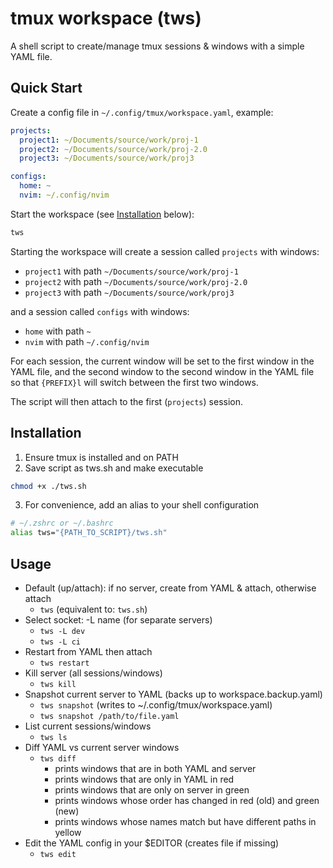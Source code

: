 # tmux workspace (tws)

A shell script to create/manage tmux sessions & windows with a simple YAML file.

## Quick Start

Create a config file in `~/.config/tmux/workspace.yaml`, example:

```yaml
projects:
  project1: ~/Documents/source/work/proj-1
  project2: ~/Documents/source/work/proj-2.0
  project3: ~/Documents/source/work/proj3

configs:
  home: ~
  nvim: ~/.config/nvim
```

Start the workspace (see [Installation](#installation) below):

```sh
tws
```

Starting the workspace will create a session called `projects` with windows:

- `project1` with path `~/Documents/source/work/proj-1`
- `project2` with path `~/Documents/source/work/proj-2.0`
- `project3` with path `~/Documents/source/work/proj3`

and a session called `configs` with windows:

- `home` with path `~`
- `nvim` with path `~/.config/nvim`

For each session, the current window will be set to the first window in the
YAML file, and the second window to the second window in the YAML file so that
`{PREFIX}l` will switch between the first two windows.

The script will then attach to the first (`projects`) session.

## Installation

1. Ensure tmux is installed and on PATH
2. Save script as tws.sh and make executable

```sh
chmod +x ./tws.sh
```

3. For convenience, add an alias to your shell configuration

```sh
# ~/.zshrc or ~/.bashrc
alias tws="{PATH_TO_SCRIPT}/tws.sh"
```

## Usage

- Default (up/attach): if no server, create from YAML & attach, otherwise attach
  - `tws` (equivalent to: `tws.sh`)
- Select socket: -L name (for separate servers)
  - `tws -L dev`
  - `tws -L ci`
- Restart from YAML then attach
  - `tws restart`
- Kill server (all sessions/windows)
  - `tws kill`
- Snapshot current server to YAML (backs up to workspace.backup.yaml)
  - `tws snapshot` (writes to ~/.config/tmux/workspace.yaml)
  - `tws snapshot /path/to/file.yaml`
- List current sessions/windows
  - `tws ls`
- Diff YAML vs current server windows
  - `tws diff`
    - prints windows that are in both YAML and server
    - prints windows that are only in YAML in red
    - prints windows that are only on server in green
    - prints windows whose order has changed in red (old) and green (new)
    - prints windows whose names match but have different paths in yellow
- Edit the YAML config in your $EDITOR (creates file if missing)
  - `tws edit`
